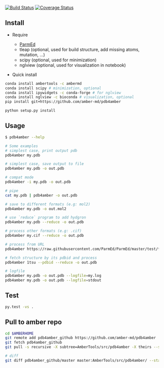 [![Build Status](https://travis-ci.org/Amber-MD/pdb4amber.svg?branch=master)](https://travis-ci.org/Amber-MD/pdb4amber)
[![Coverage Status](https://coveralls.io/repos/github/Amber-MD/pdb4amber/badge.png?branch=master)](https://coveralls.io/github/Amber-MD/pdb4amber?branch=master)


Install
-------
- Require 

    - [ParmEd](https://github.com/parmed/parmed)
    - tleap (optional, used for build structure, add missing atoms, mutation, ...)
    - scipy (optional, used for minimization)
    - nglview (optional, used for visualization in notebook)

- Quick install

```bash
conda install ambertools -c ambermd
conda install scipy # minimization, optional
conda install ipywidgets -c conda-forge # for nglview
conda install nglview -c bioconda # visualization, optional
pip install git+https://github.com/amber-md/pdb4amber
```

```bash
python setup.py install
```

Usage
-----
```bash
$ pdb4amber --help

# Some examples
# simplest case, print output pdb
pdb4amber my.pdb 

# simplest case, save output to file
pdb4amber my.pdb -o out.pdb

# compat mode
pdb4amber -i my.pdb -o out.pdb

# pipe
cat my.pdb | pdb4amber -o out.pdb

# save to different formats (e.g: mol2)
pdb4amber my.pdb -o out.mol2

# use `reduce` program to add hydgron
pdb4amber my.pdb --reduce -o out.pdb

# process other formats (e.g: .cif)
pdb4amber my.cif --reduce -o out.pdb

# process from URL
pdb4amber https://raw.githubusercontent.com/ParmEd/ParmEd/master/test/files/4LZT.cif -o out.pdb

# fetch structure by its pdbid and process
pdb4amber 1tsu --pdbid --reduce -o out.pdb

# logfile
pdb4amber my.pdb -o out.pdb --logfile=my.log
pdb4amber my.pdb -o out.pdb --logfile=stdout
```

Test
----
```bash
py.test -vs .
```

Pull to amber repo
------------------

```bash
cd $AMBERHOME
git remote add pdb4amber_github https://github.com/amber-md/pdb4amber
git fetch pdb4amber_github
git pull -s recursive -X subtree=AmberTools/src/pdb4amber -X theirs --squash pdb4amber_github master

# diff
git diff pdb4amber_github/master master:AmberTools/src/pdb4amber/ --stat --color
```
